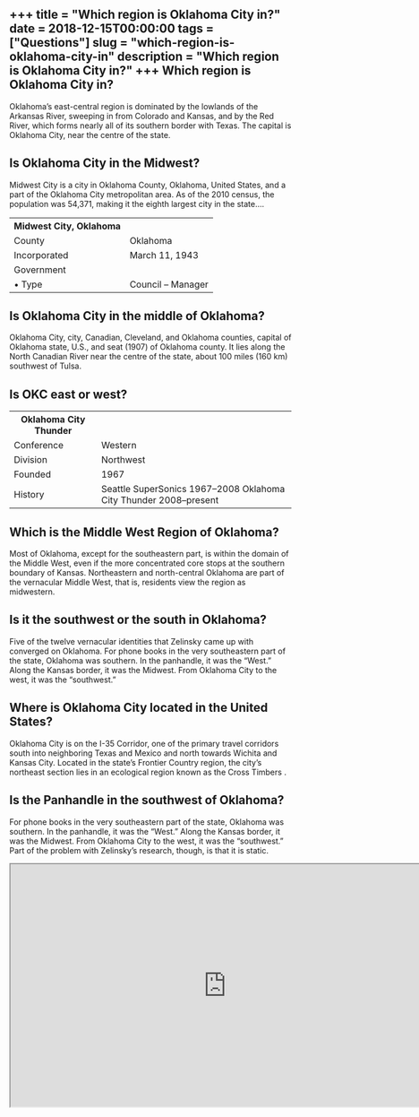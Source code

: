 +++
title = "Which region is Oklahoma City in?"
date = 2018-12-15T00:00:00
tags = ["Questions"]
slug = "which-region-is-oklahoma-city-in"
description = "Which region is Oklahoma City in?"
+++
Which region is Oklahoma City in?
---------------------------------

Oklahoma’s east-central region is dominated by the lowlands of the Arkansas River, sweeping in from Colorado and Kansas, and by the Red River, which forms nearly all of its southern border with Texas. The capital is Oklahoma City, near the centre of the state.

Is Oklahoma City in the Midwest?
--------------------------------

Midwest City is a city in Oklahoma County, Oklahoma, United States, and a part of the Oklahoma City metropolitan area. As of the 2010 census, the population was 54,371, making it the eighth largest city in the state….

<table><tr><th>Midwest City, Oklahoma</th></tr><tr><td>County</td><td>Oklahoma</td></tr><tr><td>Incorporated</td><td>March 11, 1943</td></tr><tr><td>Government</td></tr><tr><td>• Type</td><td>Council – Manager</td></tr></table>

Is Oklahoma City in the middle of Oklahoma?
-------------------------------------------

Oklahoma City, city, Canadian, Cleveland, and Oklahoma counties, capital of Oklahoma state, U.S., and seat (1907) of Oklahoma county. It lies along the North Canadian River near the centre of the state, about 100 miles (160 km) southwest of Tulsa.

Is OKC east or west?
--------------------

<table><tr><th>Oklahoma City Thunder</th></tr><tr><td>Conference</td><td>Western</td></tr><tr><td>Division</td><td>Northwest</td></tr><tr><td>Founded</td><td>1967</td></tr><tr><td>History</td><td>Seattle SuperSonics 1967–2008 Oklahoma City Thunder 2008–present</td></tr></table>

Which is the Middle West Region of Oklahoma?
--------------------------------------------

Most of Oklahoma, except for the southeastern part, is within the domain of the Middle West, even if the more concentrated core stops at the southern boundary of Kansas. Northeastern and north-central Oklahoma are part of the vernacular Middle West, that is, residents view the region as midwestern.

Is it the southwest or the south in Oklahoma?
---------------------------------------------

Five of the twelve vernacular identities that Zelinsky came up with converged on Oklahoma. For phone books in the very southeastern part of the state, Oklahoma was southern. In the panhandle, it was the “West.” Along the Kansas border, it was the Midwest. From Oklahoma City to the west, it was the “southwest.”

Where is Oklahoma City located in the United States?
----------------------------------------------------

Oklahoma City is on the I-35 Corridor, one of the primary travel corridors south into neighboring Texas and Mexico and north towards Wichita and Kansas City. Located in the state’s Frontier Country region, the city’s northeast section lies in an ecological region known as the Cross Timbers .

Is the Panhandle in the southwest of Oklahoma?
----------------------------------------------

For phone books in the very southeastern part of the state, Oklahoma was southern. In the panhandle, it was the “West.” Along the Kansas border, it was the Midwest. From Oklahoma City to the west, it was the “southwest.” Part of the problem with Zelinsky’s research, though, is that it is static.

<iframe allow="accelerometer; autoplay; clipboard-write; encrypted-media; gyroscope; picture-in-picture" allowfullscreen="" class="__youtube_prefs__  epyt-is-override  no-lazyload" data-no-lazy="1" data-origheight="433" data-origwidth="770" data-skipgform_ajax_framebjll="" height="433" id="_ytid_50885" loading="lazy" src="https://www.youtube.com/embed/ySdEcLWd7uI?enablejsapi=1&autoplay=0&cc_load_policy=0&cc_lang_pref=&iv_load_policy=1&loop=0&modestbranding=0&rel=1&fs=1&playsinline=0&autohide=2&theme=dark&color=red&controls=1&" title="YouTube player" width="770"></iframe>